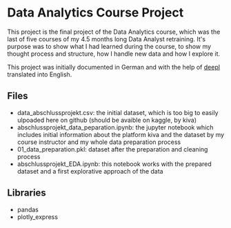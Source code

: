 # Data Analytics Course Project

This project is the final project of the Data Analytics course, which was the last of five courses of my 4.5 months long Data Analyst retraining. It's purpose was to show what I had learned during the course, to show my thought process and structure, how I handle new data and how I explore it.

This project was initially documented in German and with the help of [deepl](https://www.deepl.com/translator) translated into English.

## Files
- data_abschlussprojekt.csv: the initial dataset, which is too big to easily ulpoaded here on github (should be avaible on kaggle, by kiva)
- abschlussprojekt_data_peparation.ipynb: the jupyter notebook which includes initial information about the platform kiva and the dataset by my course instructor and my whole data preparation process
- 01_data_preparation.pkl: dataset after the preparation and cleaning process
- abschlussprojekt_EDA.ipynb: this notebook works with the prepared dataset and a first explorative approach of the data

## Libraries

- pandas
- plotly_express
